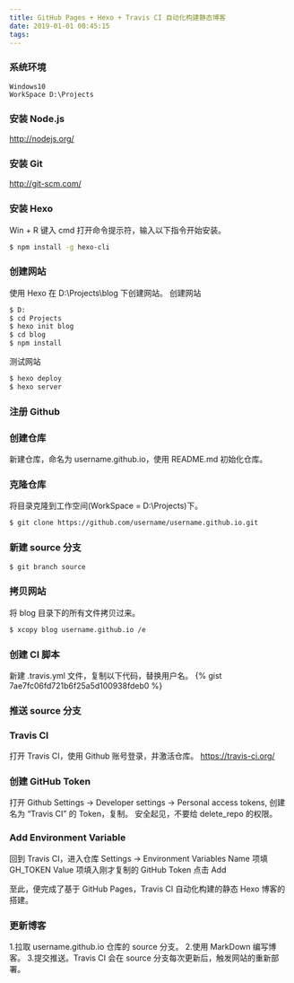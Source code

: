 ```yaml
---
title: GitHub Pages + Hexo + Travis CI 自动化构建静态博客
date: 2019-01-01 00:45:15
tags:
---
```

### 系统环境
```
Windows10
WorkSpace D:\Projects
```
### 安装 Node.js
http://nodejs.org/
### 安装 Git
http://git-scm.com/
### 安装 Hexo
  Win + R 键入 cmd 打开命令提示符，输入以下指令开始安装。
  ``` bash
  $ npm install -g hexo-cli
  ```
### 创建网站
  使用 Hexo 在 D:\Projects\blog 下创建网站。
  创建网站
  ``` bash
  $ D:
  $ cd Projects
  $ hexo init blog
  $ cd blog
  $ npm install
  ```
  测试网站
  ``` bash
  $ hexo deploy
  $ hexo server
  ```
### 注册 Github
### 创建仓库
  新建仓库，命名为 username.github.io，使用 README.md 初始化仓库。
### 克隆仓库
  将目录克隆到工作空间(WorkSpace = D:\Projects)下。
  ``` bash
  $ git clone https://github.com/username/username.github.io.git
  ```
### 新建 source 分支
  ``` bash
  $ git branch source
  ```
### 拷贝网站
  将 blog 目录下的所有文件拷贝过来。
  ``` bash
  $ xcopy blog username.github.io /e
  ```
### 创建 CI 脚本
  新建 .travis.yml 文件，复制以下代码，替换用户名。
  {% gist 7ae7fc06fd721b6f25a5d100938fdeb0 %}
### 推送 source 分支
### Travis CI
  打开 Travis CI，使用 Github 账号登录，并激活仓库。
  https://travis-ci.org/
### 创建 GitHub Token
  打开 Github Settings -> Developer settings -> Personal access tokens,
  创建名为 “Travis CI” 的 Token，复制。
  安全起见，不要给 delete_repo 的权限。
### Add Environment Variable
  回到 Travis CI，进入仓库 Settings -> Environment Variables
  Name 项填 GH_TOKEN
  Value 项填入刚才复制的 GitHub Token
  点击 Add

至此，便完成了基于 GitHub Pages，Travis CI 自动化构建的静态 Hexo 博客的搭建。

### 更新博客
1.拉取 username.github.io 仓库的 source 分支。
2.使用 MarkDown 编写博客。
3.提交推送。Travis CI 会在 source 分支每次更新后，触发网站的重新部署。
